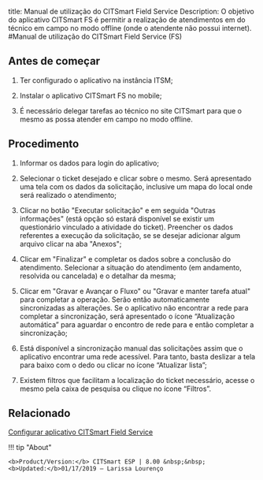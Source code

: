 title: Manual de utilização do CITSmart Field Service
Description: O objetivo do aplicativo CITSmart FS é permitir a realização de atendimentos em do técnico em campo no modo offline (onde o atendente não possui internet).
#Manual de utilização do CITSmart Field Service (FS)

Antes de começar 
-----------------

1.  Ter configurado o aplicativo na instância ITSM;

2.  Instalar o aplicativo CITSmart FS no mobile;

3.  É necessário delegar tarefas ao técnico no site CITSmart para que o mesmo as
    possa atender em campo no modo offline.

Procedimento
------------

1.  Informar os dados para login do aplicativo;

2.  Selecionar o ticket desejado e clicar sobre o mesmo. Será apresentado uma
    tela com os dados da solicitação, inclusive um mapa do local onde será
    realizado o atendimento;

3.  Clicar no botão "Executar solicitação" e em seguida "Outras informações"
    (está opção só estará disponível se existir um questionário vinculado a
    atividade do ticket). Preencher os dados referentes a execução da
    solicitação, se se desejar adicionar algum arquivo clicar na aba "Anexos";

4.  Clicar em "Finalizar" e completar os dados sobre a conclusão do atendimento.
    Selecionar a situação do atendimento (em andamento, resolvida ou cancelada)
    e o detalhar da mesma;

5.  Clicar em "Gravar e Avançar o Fluxo" ou "Gravar e manter tarefa atual" para
    completar a operação. Serão então automaticamente sincronizadas as
    alterações. Se o aplicativo não encontrar a rede para completar a
    sincronização, será apresentado o ícone “Atualização automática” para
    aguardar o encontro de rede para e então completar a sincronização;

6.  Está disponível a sincronização manual das solicitações assim que o
    aplicativo encontrar uma rede acessível. Para tanto, basta deslizar a tela
    para baixo com o dedo ou clicar no ícone “Atualizar lista”;

7.  Existem filtros que facilitam a localização do ticket necessário, acesse o
    mesmo pela caixa de pesquisa ou clique no ícone “Filtros”.

Relacionado
-----------

[Configurar aplicativo CITSmart Field Service](/pt-br/citsmart-esp-8/additional-features/mobile-and-field-service/field-service/configure-field-service-application.html)

!!! tip "About"

    <b>Product/Version:</b> CITSmart ESP | 8.00 &nbsp;&nbsp;
    <b>Updated:</b>01/17/2019 – Larissa Lourenço
